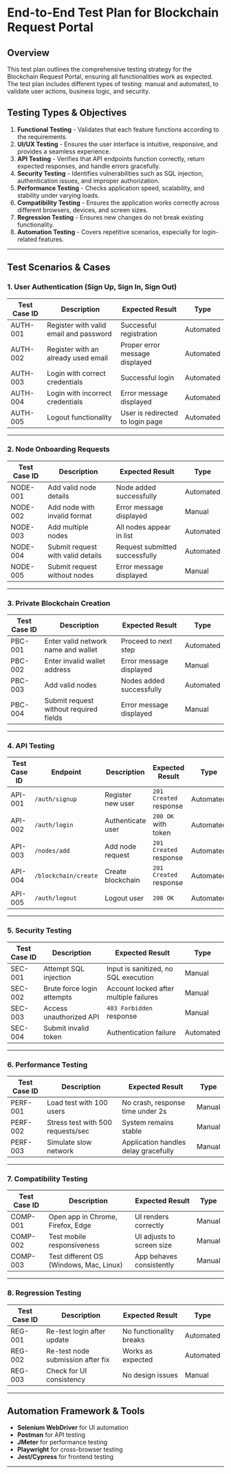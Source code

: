 # End-to-End Test Plan for Blockchain Request Portal  

## Overview  
This test plan outlines the comprehensive testing strategy for the Blockchain Request Portal, ensuring all functionalities work as expected. The test plan includes different types of testing: manual and automated, to validate user actions, business logic, and security.  

## Testing Types & Objectives  
1. **Functional Testing** - Validates that each feature functions according to the requirements.  
2. **UI/UX Testing** - Ensures the user interface is intuitive, responsive, and provides a seamless experience.  
3. **API Testing** - Verifies that API endpoints function correctly, return expected responses, and handle errors gracefully.  
4. **Security Testing** - Identifies vulnerabilities such as SQL injection, authentication issues, and improper authorization.  
5. **Performance Testing** - Checks application speed, scalability, and stability under varying loads.  
6. **Compatibility Testing** - Ensures the application works correctly across different browsers, devices, and screen sizes.  
7. **Regression Testing** - Ensures new changes do not break existing functionality.  
8. **Automation Testing** - Covers repetitive scenarios, especially for login-related features.  

---

## Test Scenarios & Cases  

### 1. User Authentication (Sign Up, Sign In, Sign Out)  

| Test Case ID | Description | Expected Result | Type |
|-------------|------------|-----------------|------|
| AUTH-001 | Register with valid email and password | Successful registration | Automated |
| AUTH-002 | Register with an already used email | Proper error message displayed | Automated |
| AUTH-003 | Login with correct credentials | Successful login | Automated |
| AUTH-004 | Login with incorrect credentials | Error message displayed | Automated |
| AUTH-005 | Logout functionality | User is redirected to login page | Automated |

---

### 2. Node Onboarding Requests  

| Test Case ID | Description | Expected Result | Type |
|-------------|------------|-----------------|------|
| NODE-001 | Add valid node details | Node added successfully | Automated |
| NODE-002 | Add node with invalid format | Error message displayed | Manual |
| NODE-003 | Add multiple nodes | All nodes appear in list | Automated |
| NODE-004 | Submit request with valid details | Request submitted successfully | Automated |
| NODE-005 | Submit request without nodes | Error message displayed | Manual |

---

### 3. Private Blockchain Creation  

| Test Case ID | Description | Expected Result | Type |
|-------------|------------|-----------------|------|
| PBC-001 | Enter valid network name and wallet | Proceed to next step | Automated |
| PBC-002 | Enter invalid wallet address | Error message displayed | Manual |
| PBC-003 | Add valid nodes | Nodes added successfully | Automated |
| PBC-004 | Submit request without required fields | Error message displayed | Manual |

---

### 4. API Testing  

| Test Case ID | Endpoint | Description | Expected Result | Type |
|-------------|----------|------------|-----------------|------|
| API-001 | `/auth/signup` | Register new user | `201 Created` response | Automated |
| API-002 | `/auth/login` | Authenticate user | `200 OK` with token | Automated |
| API-003 | `/nodes/add` | Add node request | `201 Created` response | Automated |
| API-004 | `/blockchain/create` | Create blockchain | `201 Created` response | Automated |
| API-005 | `/auth/logout` | Logout user | `200 OK` | Automated |

---

### 5. Security Testing  

| Test Case ID | Description | Expected Result | Type |
|-------------|------------|-----------------|------|
| SEC-001 | Attempt SQL injection | Input is sanitized, no SQL execution | Manual |
| SEC-002 | Brute force login attempts | Account locked after multiple failures | Manual |
| SEC-003 | Access unauthorized API | `403 Forbidden` response | Manual |
| SEC-004 | Submit invalid token | Authentication failure | Automated |

---

### 6. Performance Testing  

| Test Case ID | Description | Expected Result | Type |
|-------------|------------|-----------------|------|
| PERF-001 | Load test with 100 users | No crash, response time under 2s | Manual |
| PERF-002 | Stress test with 500 requests/sec | System remains stable | Manual |
| PERF-003 | Simulate slow network | Application handles delay gracefully | Manual |

---

### 7. Compatibility Testing  

| Test Case ID | Description | Expected Result | Type |
|-------------|------------|-----------------|------|
| COMP-001 | Open app in Chrome, Firefox, Edge | UI renders correctly | Manual |
| COMP-002 | Test mobile responsiveness | UI adjusts to screen size | Manual |
| COMP-003 | Test different OS (Windows, Mac, Linux) | App behaves consistently | Manual |

---

### 8. Regression Testing  

| Test Case ID | Description | Expected Result | Type |
|-------------|------------|-----------------|------|
| REG-001 | Re-test login after update | No functionality breaks | Automated |
| REG-002 | Re-test node submission after fix | Works as expected | Automated |
| REG-003 | Check for UI consistency | No design issues | Manual |

---

## Automation Framework & Tools  

- **Selenium WebDriver** for UI automation  
- **Postman** for API testing  
- **JMeter** for performance testing  
- **Playwright** for cross-browser testing  
- **Jest/Cypress** for frontend testing  

---
